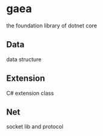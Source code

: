 # gaea
the foundation library of dotnet core


## Data

data structure

## Extension

C# extension class

## Net

socket lib and protocol